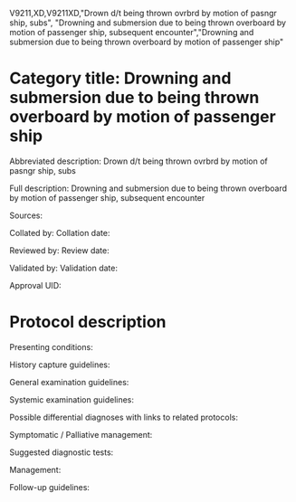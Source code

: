 V9211,XD,V9211XD,"Drown d/t being thrown ovrbrd by motion of pasngr ship, subs", "Drowning and submersion due to being thrown overboard by motion of passenger ship, subsequent encounter","Drowning and submersion due to being thrown overboard by motion of passenger ship"
# Category title: Drowning and submersion due to being thrown overboard by motion of passenger ship

Abbreviated description: Drown d/t being thrown ovrbrd by motion of pasngr ship, subs

Full description: Drowning and submersion due to being thrown overboard by motion of passenger ship, subsequent encounter

Sources:

Collated by:
Collation date:

Reviewed by:
Review date:

Validated by:
Validation date:

Approval UID:

# Protocol description

Presenting conditions:

History capture guidelines:

General examination guidelines:

Systemic examination guidelines:

Possible differential diagnoses with links to related protocols:

Symptomatic / Palliative management:

Suggested diagnostic tests:

Management:

Follow-up guidelines:
